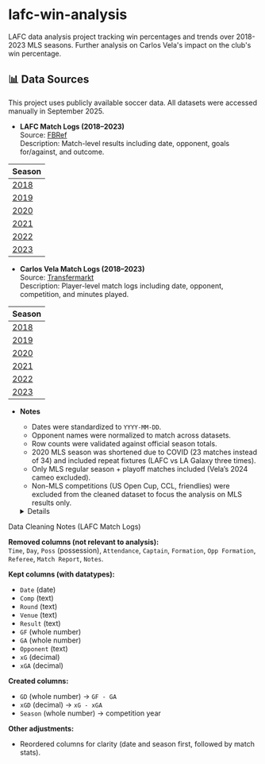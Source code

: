 # lafc-win-analysis
LAFC data analysis project tracking win percentages and trends over 2018-2023 MLS seasons. Further analysis on Carlos Vela's impact on the club's win percentage.

## 📊 Data Sources

This project uses publicly available soccer data. All datasets were accessed manually in September 2025.

- **LAFC Match Logs (2018–2023)**  
Source: [FBRef](https://fbref.com/)  
Description: Match-level results including date, opponent, goals for/against, and outcome.

| Season |
|--------|
| [2018](https://fbref.com/en/squads/81d817a3/2018/Los-Angeles-FC-Stats) |
| [2019](https://fbref.com/en/squads/81d817a3/2019/Los-Angeles-FC-Stats) |
| [2020](https://fbref.com/en/squads/81d817a3/2020/Los-Angeles-FC-Stats) |
| [2021](https://fbref.com/en/squads/81d817a3/2021/Los-Angeles-FC-Stats) |
| [2022](https://fbref.com/en/squads/81d817a3/2022/Los-Angeles-FC-Stats) |
| [2023](https://fbref.com/en/squads/81d817a3/2023/Los-Angeles-FC-Stats) |

- **Carlos Vela Match Logs (2018–2023)**  
Source: [Transfermarkt](https://www.transfermarkt.co.uk/carlos-vela/leistungsdaten/spieler/35773)  
Description: Player-level match logs including date, opponent, competition, and minutes played.

| Season |
|--------|
| [2018](https://www.transfermarkt.co.uk/carlos-vela/leistungsdaten/spieler/35773/plus/0?saison=2017) |
| [2019](https://www.transfermarkt.co.uk/carlos-vela/leistungsdaten/spieler/35773/plus/0?saison=2018) |
| [2020](https://www.transfermarkt.co.uk/carlos-vela/leistungsdaten/spieler/35773/plus/0?saison=2019) |
| [2021](https://www.transfermarkt.co.uk/carlos-vela/leistungsdaten/spieler/35773/plus/0?saison=2020) |
| [2022](https://www.transfermarkt.co.uk/carlos-vela/leistungsdaten/spieler/35773/plus/0?saison=2021) |
| [2023](https://www.transfermarkt.co.uk/carlos-vela/leistungsdaten/spieler/35773/plus/0?saison=2022) |


- **Notes**  
  - Dates were standardized to `YYYY-MM-DD`.  
  - Opponent names were normalized to match across datasets. 
  - Row counts were validated against official season totals.
  - 2020 MLS season was shortened due to COVID (23 matches instead of 34) and included repeat fixtures (LAFC vs LA Galaxy three times).
  - Only MLS regular season + playoff matches included (Vela’s 2024 cameo excluded).
  - Non-MLS competitions (US Open Cup, CCL, friendlies) were excluded from the cleaned dataset to focus the analysis on MLS results only.  


  <details>
<summary>Data Cleaning Notes (LAFC Match Logs)</summary>

**Removed columns (not relevant to analysis):**  
`Time`, `Day`, `Poss` (possession), `Attendance`, `Captain`, `Formation`, `Opp Formation`, `Referee`, `Match Report`, `Notes`.

**Kept columns (with datatypes):**  
- `Date` (date)  
- `Comp` (text)  
- `Round` (text)  
- `Venue` (text)  
- `Result` (text)  
- `GF` (whole number)  
- `GA` (whole number)  
- `Opponent` (text)  
- `xG` (decimal)  
- `xGA` (decimal)  

**Created columns:**  
- `GD` (whole number) → `GF - GA`  
- `xGD` (decimal) → `xG - xGA`  
- `Season` (whole number) → competition year  

**Other adjustments:**  
- Reordered columns for clarity (date and season first, followed by match stats).  

</details>


